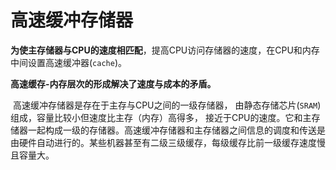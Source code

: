 # 高速缓冲存储器

​	**为使主存储器与CPU的速度相匹配**，提高CPU访问存储器的速度，在CPU和内存中间设置高速缓冲器(`cache`)。

**高速缓存-内存层次的形成解决了速度与成本的矛盾。**

​	高速缓冲存储器是存在于主存与CPU之间的一级存储器， 由静态存储芯片(`SRAM`)组成，容量比较小但速度比主存（内存）高得多， 接近于CPU的速度。它和主存储器一起构成一级的存储器。高速缓冲存储器和主存储器之间信息的调度和传送是由硬件自动进行的。
​	某些机器甚至有二级三级缓存，每级缓存比前一级缓存速度慢且容量大。
